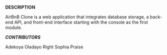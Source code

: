 **DESCRIPTION**

AirBnB Clone is a web application that integrates database storage, a back-end API, and front-end interface starting with the console as the first module.

***CONTRIBUTORS***

Adekoya Oladayo
Right Sophia Praise
